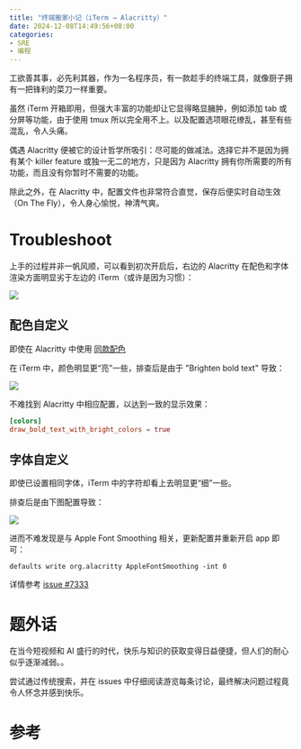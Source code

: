 ```yaml
---
title: "终端搬家小记（iTerm → Alacritty）"
date: 2024-12-08T14:49:56+08:00
categories:
- SRE
- 编程
---
```


工欲善其事，必先利其器，作为一名程序员，有一款趁手的终端工具，就像厨子拥有一把锋利的菜刀一样重要。

虽然 iTerm 开箱即用，但强大丰富的功能却让它显得略显臃肿，例如添加 tab 或分屏等功能，由于使用 tmux 所以完全用不上。以及配置选项眼花缭乱，甚至有些混乱，令人头痛。

偶遇 Alacritty 便被它的设计哲学所吸引：尽可能的做减法。选择它并不是因为拥有某个 killer feature 或独一无二的地方，只是因为 Alacritty 拥有你所需要的所有功能，而且没有你暂时不需要的功能。

除此之外，在 Alacritty 中，配置文件也非常符合直觉，保存后便实时自动生效（On The Fly），令人身心愉悦，神清气爽。

# Troubleshoot
上手的过程并非一帆风顺，可以看到初次开启后，右边的 Alacritty 在配色和字体渲染方面明显劣于左边的 iTerm（或许是因为习惯）：

![](/images/blog/2021-09-04-jvm-note/17337046376248.jpg)

## 配色自定义
即使在 Alacritty 中使用 [同款配色](https://github.com/mbadolato/iTerm2-Color-Schemes/blob/master/alacritty/iTerm2%2520Dark%2520Background.toml)

在 iTerm 中，颜色明显更“亮”一些，排查后是由于 "Brighten bold text" 导致：

![](/images/blog/2021-09-04-jvm-note/17337051077592.jpg)

不难找到 Alacritty 中相应配置，以达到一致的显示效果：
```toml
[colors]
draw_bold_text_with_bright_colors = true
```

## 字体自定义
即使已设置相同字体，iTerm 中的字符却看上去明显更“细”一些。

排查后是由下图配置导致：

![](/images/blog/2021-09-04-jvm-note/17337067023858.jpg)

进而不难发现是与 Apple Font Smoothing 相关，更新配置并重新开启 app 即可：
```shell
defaults write org.alacritty AppleFontSmoothing -int 0
```

详情参考 [issue #7333](https://github.com/alacritty/alacritty/issues/7333)

# 题外话
在当今短视频和 AI 盛行的时代，快乐与知识的获取变得日益便捷，但人们的耐心似乎逐渐减弱。。

尝试通过传统搜索，并在 issues 中仔细阅读游览每条讨论，最终解决问题过程竟令人怀念并感到快乐。

# 参考

<link href="https://cdn.rawgit.com/Killercodes/281792c423a4fe5544d9a8d36a4430f2/raw/36c2eb3e0c44133880485a143717bda9d180f2c1/GistDarkCode.css" rel="stylesheet" type="text/css">

<script src="https://gist.github.com/daya0576/3527263bc9f47e769171e9569e225ced.js"></script>